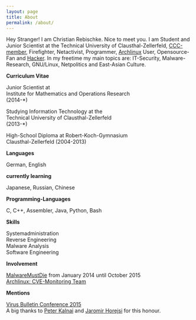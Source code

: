 ```yaml
---
layout: page
title: About
permalink: /about/
---
```


Hey Stranger! I am Christian Rebischke. Nice to meet you.
I am Student and Junior Scientist at the Technical University of Clausthal-Zellerfeld, [CCC-member](http://ccc.de/en/ "Chaos Computer Club"), Firefighter, Netactivist, Programmer, [Archlinux](https://archlinux.org "Archlinux") User, Opensource-Fan and [Hacker](https://en.wikipedia.org/wiki/Hacker_ethic "Hacker Ethic"). In my freetime my main topics are: IT-Security, Malware-Research, GNU/Linux, Netpolitics and East-Asian Culture.

**Curriculum Vitae**

Junior Scientist at  
Institute for Mathematics and Operations Research  
(2014-*)

Studying Information Technology at the  
Technical University of Clausthal-Zellerfeld  
(2013-*)  

High-School Diploma at Robert-Koch-Gymnasium  
Clausthal-Zellerfeld (2004-2013)

**Languages**

German, English

**currently learning**

Japanese, Russian, Chinese

**Programming-Languages**

C, C++, Assembler, Java, Python, Bash

**Skills**  

Systemadministration  
Reverse Engineering  
Malware Analysis  
Software Engineering

**Involvement**  

[MalwareMustDie](http://malwaremustdie.org/) from January 2014 until October 2015  
[Archlinux: CVE-Monitoring Team](https://www.archlinux.org/people/support-staff/)

**Mentions**

[Virus Bulletin Conference 2015](https://www.virusbtn.com/pdf/conference_slides/2015/KalnaiHorejsi-VB2015.pdf)  
A big thanks to [Peter Kalnai](https://twitter.com/pkalnai) and [Jaromir Horejsi](https://twitter.com/JaromirHorejsi) for this honour.  
